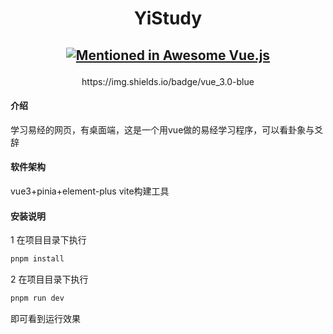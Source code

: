 <h1 align="center">YiStudy</h1>
<h2 align="center">

[![Mentioned in Awesome Vue.js](https://awesome.re/mentioned-badge.svg)](https://github.com/vuejs/awesome-vue)

</h2>

<p align="center">
https://img.shields.io/badge/vue_3.0-blue

#### 介绍
学习易经的网页，有桌面端，这是一个用vue做的易经学习程序，可以看卦象与爻辞

#### 软件架构
vue3+pinia+element-plus
vite构建工具

#### 安装说明
1 在项目目录下执行 
 ```java
 pnpm install  

 ```
 2 在项目目录下执行 
 ```java
 pnpm run dev  

 ```
 即可看到运行效果

